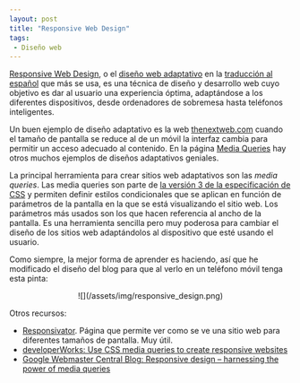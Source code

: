 ```yaml
---
layout: post
title: "Responsive Web Design"
tags:
 - Diseño web
---
```


[Responsive Web Design](http://en.wikipedia.org/wiki/Responsive_web_design), o el [diseño web adaptativo](http://es.wikipedia.org/wiki/Dise%C3%B1o_web_adaptativo) en la [traducción al español](http://joanielena.cat/blog/como-podemos-traducir-responsive-web-design/) que más se usa, es una técnica de diseño y desarrollo web cuyo objetivo es dar al usuario una experiencia óptima, adaptándose a los diferentes dispositivos, desde ordenadores de sobremesa hasta teléfonos inteligentes.

Un buen ejemplo de diseño adaptativo es la web [thenextweb.com](http://thenextweb.com) cuando el tamaño de pantalla se reduce al de un móvil la interfaz cambia para permitir un acceso adecuado al contenido. En la página [Media Queries](http://mediaqueri.es/) hay otros muchos ejemplos de diseños adaptativos geniales.

La principal herramienta para crear sitios web adaptativos son las *media queries*. Las media queries son parte de [la versión 3 de la especificación de CSS](http://www.w3.org/TR/css3-mediaqueries/) y permiten definir estilos condicionales que se aplican en función de parámetros de la pantalla en la que se está visualizando el sitio web. Los parámetros más usados son los que hacen referencia al ancho de la pantalla. Es una herramienta sencilla pero muy poderosa para cambiar el diseño de los sitios web adaptándolos al dispositivo que esté usando el usuario.

Como siempre, la mejor forma de aprender es haciendo, así que he modificado el diseño del blog para que al verlo en un teléfono móvil tenga esta pinta:

<div style="text-align:center" markdown="1">
    ![](/assets/img/responsive_design.png)
</div>


Otros recursos:

 * [Responsivator](http://johnpolacek.github.io/Responsivator/?site=enlosdetalles.net). Página que permite ver como se ve una sitio web para diferentes tamaños de pantalla. Muy útil.
 * [developerWorks: Use CSS media queries to create responsive websites](http://www.ibm.com/developerworks/library/wa-cssqueries)
 * [Google Webmaster Central Blog: Responsive design – harnessing the power of media queries](http://googlewebmastercentral.blogspot.com.es/2012/04/responsive-design-harnessing-power-of.html)

